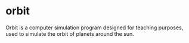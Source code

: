 # orbit
Orbit is a computer simulation program designed for teaching purposes, used to simulate the orbit of planets around the sun.
